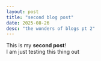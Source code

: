 ```yaml
---
layout: post
title: "second blog post"
date: 2025-08-26
desc: "the wonders of blogs pt 2"
---
```


This is my **second post**!  
I am just testing this thing out
